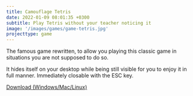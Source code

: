```yaml
---
title: Camouflage Tetris
date: 2022-01-09 08:01:35 +0300
subtitle: Play Tetris without your teacher noticing it
image: '/images/games/game-tetris.jpg'
projecttype: game
---
```


The famous game rewritten, to allow you playing this classic game in situations you are not supposed to do so.

It hides itself on your desktop while being still visible for you to enjoy it in full manner. Immediately closable with the ESC key.

[Download (Windows/Mac/Linux)](/downloads/CamouflageTetris.jar)
